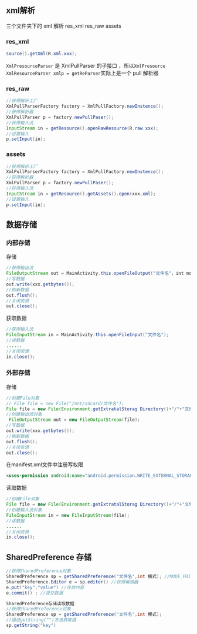 ## xml解析
  三个文件夹下的 xml 解析 res_xml  res_raw assets

### res_xml

```java
source().getXml(R.xml.xxx);
```

`XmlPresourceParser` 是 XmlPullParser 的子接口 ，所以`XmlPresource XmlResourceParser xmlp = getReParser`实际上是一个 pull 解析器

### res_raw

```java
//获得解析工厂
XmlPullParserFactory factory = XmlPullFactory.newInstence();
//获得解析器
XmlPullParser p = factory.newPullPaser();
//获得输入流
InputStream in = getResource().openRawResource(R.raw.xxx);
//设置输入
p.setInput(in);
```

### assets

```java
//获得解析工厂
XmlPullParserFactory factory = XmlPullFactory.newInstence();
//获得解析器
XmlPullParser p = factory.newPullPaser();
//获得输入流
InputStream in = getResource().getAssets().open(xxx.xml);
//设置输入
p.setInput(in);  
```

## 数据存储

### 内部存储

存储

```java
//获得输出流
FileOutputStream out = MainActivity.this.openFileOutput("文件名"，int mode);
//写数据
out.write(xxx.getbytes());
//刷新数据
out.flush();
//关闭资源
out.close();
```

获取数据

```java
//获得输入流
FileInputStream in = MainActivity.this.openFileInput("文件名");
//读数据
......
//关闭资源
in.close();
```

### 外部存储

 存储

```java
//创建File对象
// File file = new File("/mnt/sdcard/文件名"); 
File file = new File(Environment.getExtratalStorag Directory()+"/"+"文件名"); 
//创建输出流对象
 FileOutputStream out = new FileOutputStream(file);
//写数据
out.write(xxx.getbytes());
//刷新数据
out.flush();
//关闭资源
out.close();
```

在manifest.xml文件中注册写权限

```xml
<uses-permission android:name="android.permission.WRITE_EXTERNAL_STORAGE"/>
```

读取数据

```java
//创建File对象
File file = new File(Environment.getExtratalStorag Directory()+"/"+"文件名"); 
//创建输入流对象
FileInputStream in = new FileInputStream(file);
//读数据
......
//关闭资源
in.close();
```

## SharedPreference 存储

```java
//获得SharedPreference对象
SharedPreference sp = getSharedPreference("文件名",int 模式); //MODE_PRIVATE MODE_APPEND
SharedPreference.Editor e = sp.editor() //获得编辑器
e.put("key","value") //存放内容
e.commit() ; //提交数据

SharedPreference存储读取数据
//获得SharedPreference对象
SharedPreference sp = getSharedPreference("文件名",int 模式); 
//通过getString("")方法获取值
sp.getString("key")
```

